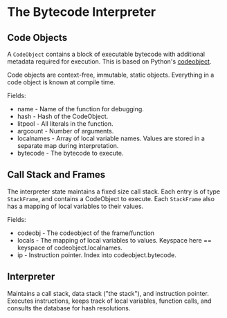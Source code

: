 # The Bytecode Interpreter

## Code Objects

A `CodeObject` contains a block of executable bytecode with additional metadata required for execution. This is based on Python's [codeobject](https://docs.python.org/3/reference/datamodel.html#index-60).

Code objects are context-free, immutable, static objects. Everything in a code object is known at compile time.

Fields:
* name - Name of the function for debugging.
* hash - Hash of the CodeObject.
* litpool - All literals in the function.
* argcount - Number of arguments.
* localnames - Array of local variable names. Values are stored in a separate map during interpretation.
* bytecode - The bytecode to execute.

## Call Stack and Frames

The interpreter state maintains a fixed size call stack. Each entry is of type `StackFrame`, and contains a CodeObject to execute. Each `StackFrame` also has a mapping of local variables to their values.

Fields:
* codeobj - The codeobject of the frame/function
* locals - The mapping of local variables to values. Keyspace here == keyspace of codeobject.localnames.
* ip - Instruction pointer. Index into codeobject.bytecode.

## Interpreter

Maintains a call stack, data stack ("the stack"), and instruction pointer. Executes instructions, keeps track of local variables, function calls, and consults the database for hash resolutions.